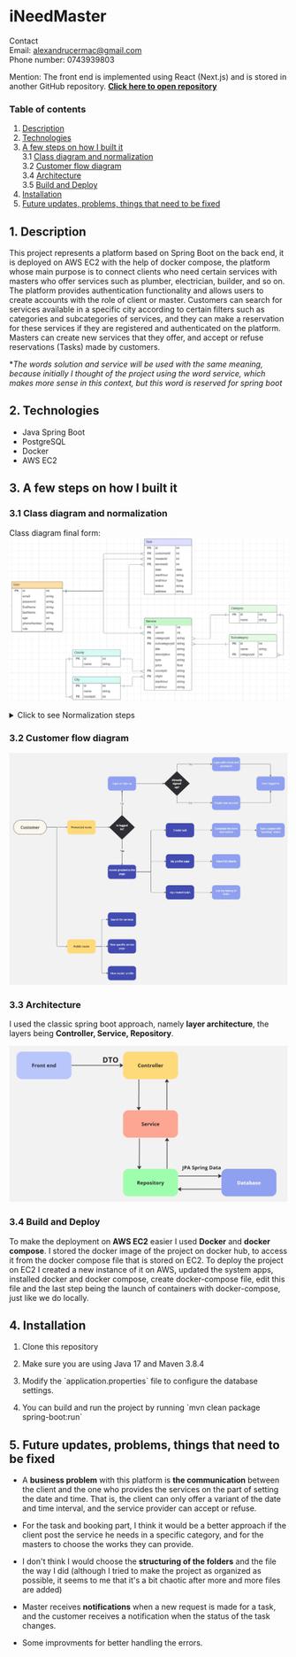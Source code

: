 # iNeedMaster
Contact <br/>
Email: alexandrucermac@gmail.com <br/>
Phone number: 0743939803

Mention: The front end is implemented using React (Next.js) and is stored in another GitHub repository. **[Click here to open repository](https://github.com/alexcermac/ineedmaster_client)**

### Table of contents
1. [Description](#description)
2. [Technologies](#technologies)
3. [A few steps on how I built it](#a-few-steps-on-how-i-built-it) <br/>
   3.1 [Class diagram and normalization](#class-diagram-and-normalization) <br/>
   3.2 [Customer flow diagram](#customer-flow-diagram) <br/>
   3.4 [Architecture](#architecture) <br/>
   3.5 [Build and Deploy](#build-and-deploy) <br/>
4. [Installation](#installation) <br/>
5. [ Future updates, problems, things that need to be fixed](#future-updates-problems-things-that-need-to-be-fixed)


## 1. Description

This project represents a platform based on Spring Boot on the back end, it is deployed on AWS EC2 with the help of docker compose, the platform whose main purpose is to connect clients who need certain services with masters who offer services such as plumber, electrician, builder, and so on.
The platform provides authentication functionality and allows users to create accounts with the role of client or master.
Customers can search for services available in a specific city according to certain filters such as categories and subcategories of services, and they can make a reservation for these services if they are registered and authenticated on the platform. Masters can create new services that they offer, and accept or refuse reservations (Tasks) made by customers.

**The words solution and service will be used with the same meaning, because initially I thought of the project using the word service, which makes more sense in this context, but this word is reserved for spring boot*

## 2. Technologies
- Java Spring Boot
- PostgreSQL
- Docker
- AWS EC2

## 3. A few steps on how I built it

### 3.1 Class diagram and normalization
Class diagram final form:
![class diagram image](/readme_images/class_diagram_final.png?raw=true)
<details>
  <summary>Click to see Normalization steps</summary> 
I started from the following ER Diagram:  

![class diagram image start](/readme_images/class_diagram_starting_point.png?raw=true)
<ul>
	<li>
		<h4>1-st Normal Form</h4>
		<p>Is fulfilled from the very beginning, thus obtaining atomocity.</p>
	</li>
	<li>
		<h4>2-nd Normal Form</h4>
		<ol>
		<li>
		<p>For User and Task entities we have the same "problem", namely for 2 attributes we put the question "To make use of Enum or to create a new small table?". For the design of this project I choosed to use Enum, and some reasons are reducing the number of JOINs, the fact that the values will not change or multiply (so you won't need a programmer to make changes), small size in memory.</p>
		<ul>
		<li>
			<p>At the User entity, the attribute "role" break the 2NF. For this attribute I created in Spring project a Role Enum that holds the values: CUSTOMER and MASTER.</p>
		</li>
		<li>
			<p>Same for Task entity on attribute "status", I created a Status Enum that holds the values: PENDING, ACCEPTED, DONE, DENIED and CANCELED.</p>
		</li>
		</ul>
		</li>
		<li>
			<p>For the Service entity, we have County, City, Category and Subcategory attributes that breaks the 2NF, and I solved this with the second option, that is to create a new separate table for each of these attributes.</p>
		</li>
		</ol>
	</li>
	<li>
	<p>How the diagram looks after I did the 2-nd Normal Form</p>
	<img src="./readme_images/class_diagram_final.png" />
	</li>
	<li>
		<h4>3-rd Normal Form</h4>
		<p>If we exclude "role" from User, "status" from Task and "type" from Service, the details of which we discussed above, we can say that the database is now also in 3rd Normal Form.</p>
	</li>
</ul>
</details>

### 3.2 Customer flow diagram

![customer flow diagram](/readme_images/customer_flow_diagram.jpg?raw=true)

### 3.3 Architecture
I used the classic spring boot approach, namely **layer architecture**, the layers being **Controller, Service, Repository**.

![layer architecture](/readme_images/layer_architecture.jpg?raw=true)

### 3.4 Build and Deploy
To make the deployment on **AWS EC2** easier I used **Docker** and **docker compose**. I stored the docker image of the project on docker hub, to access it from the docker compose file that is stored on EC2.
To deploy the project on EC2 I created a new instance of it on AWS, updated the system apps, installed docker and docker compose, create docker-compose file, edit this file and the last step being the launch of containers with docker-compose, just like we do locally.

## 4. Installation

<ol>
	<li>
		<p>Clone this repository</p>
	</li>
	<li>
		<p>Make sure you are using Java 17 and Maven 3.8.4</p>
	</li>
	<li>
		<p>Modify the `application.properties` file to configure the database settings.</p>
	</li>
	<li>
		<p>You can build and run the project by running  `mvn clean package spring-boot:run`</p>
	</li>
</ol>

## 5. Future updates, problems, things that need to be fixed
<ul>
	<li>
		<p>A <b>business problem</b> with this platform is <b>the communication</b> between the client and the one who provides the services on the part of setting the date and time. That is, the client can only offer a variant of the date and time interval, and the service provider can accept or refuse.</p>
	</li>
	<li>
		<p>For the task and booking part, I think it would be a better approach if the client post the service he needs in a specific category, and for the masters to choose the works they can provide.</p>
	</li>
	<li>
		<p>I don't think I would choose the <b>structuring of the folders</b> and the file the way I did (although I tried to make the project as organized as possible, it seems to me that it's a bit chaotic after more and more files are added)</p>
	</li>
	<li>
		<p>Master receives <b>notifications</b> when a new request is made for a task, and the customer receives a notification when the status of the task changes.</p>
	</li>
	<li>
		<p>Some improvments for better handling the errors.</p>
	</li>
</ul>